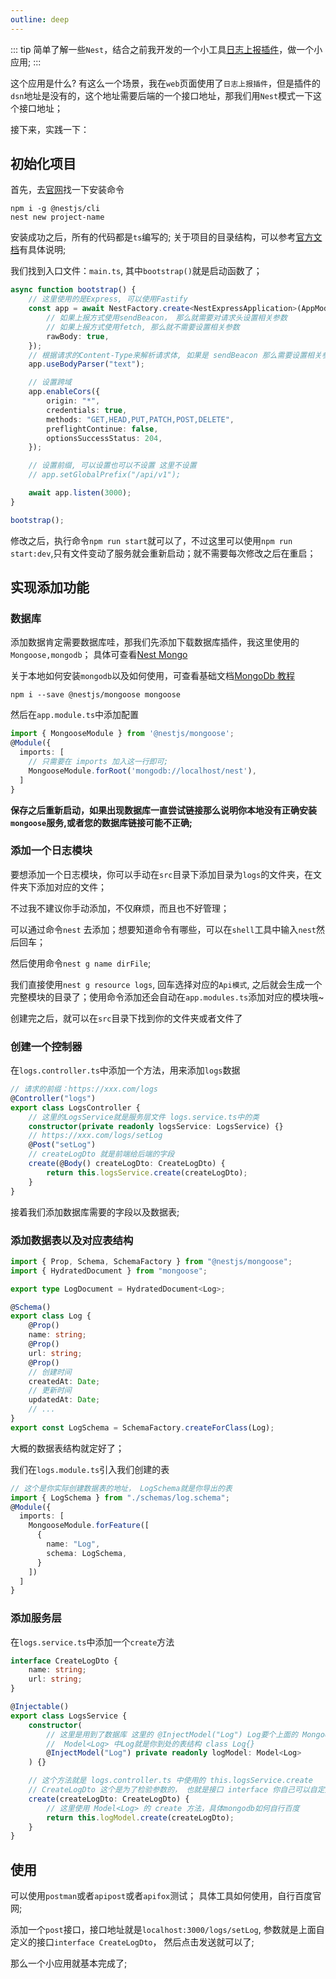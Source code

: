 ```yaml
---
outline: deep
---
```


::: tip
简单了解一些`Nest`，结合之前我开发的一个小工具[日志上报插件](https://docs.wangzevw.com/personal/log-reporting/v2.html)，做一个小应用;
:::

这个应用是什么? 有这么一个场景，我在`web`页面使用了`日志上报插件`，但是插件的`dsn`地址是没有的，这个地址需要后端的一个接口地址，那我们用`Nest`模式一下这个接口地址；

接下来，实践一下：

## 初始化项目

首先，去[官网](https://docs.nestjs.com/)找一下安装命令

```shell
npm i -g @nestjs/cli
nest new project-name
```

安装成功之后，所有的代码都是`ts`编写的; 关于项目的目录结构，可以参考[官方文档](https://docs.nestjs.com/first-steps)有具体说明;

我们找到入口文件：`main.ts`, 其中`bootstrap()`就是启动函数了；

```ts
async function bootstrap() {
	// 这里使用的是Express, 可以使用Fastify
	const app = await NestFactory.create<NestExpressApplication>(AppModule, {
		// 如果上报方式使用sendBeacon， 那么就需要对请求头设置相关参数
		// 如果上报方式使用fetch, 那么就不需要设置相关参数
		rawBody: true,
	});
	// 根据请求的Content-Type来解析请求体, 如果是 sendBeacon 那么需要设置相关参数
	app.useBodyParser("text");

	// 设置跨域
	app.enableCors({
		origin: "*",
		credentials: true,
		methods: "GET,HEAD,PUT,PATCH,POST,DELETE",
		preflightContinue: false,
		optionsSuccessStatus: 204,
	});

	// 设置前缀, 可以设置也可以不设置 这里不设置
	// app.setGlobalPrefix("/api/v1");

	await app.listen(3000);
}

bootstrap();
```

修改之后，执行命令`npm run start`就可以了，不过这里可以使用`npm run start:dev`,只有文件变动了服务就会重新启动；就不需要每次修改之后在重启；

## 实现添加功能

### 数据库

添加数据肯定需要数据库哇，那我们先添加下载数据库插件，我这里使用的`Mongoose,mongodb`； 具体可查看[Nest Mongo](https://docs.nestjs.com/techniques/mongodb)

关于本地如何安装`mongodb`以及如何使用，可查看基础文档[MongoDb 教程](https://www.runoob.com/mongodb/mongodb-tutorial.html)

```shell
npm i --save @nestjs/mongoose mongoose
```

然后在`app.module.ts`中添加配置

```ts
import { MongooseModule } from '@nestjs/mongoose';
@Module({
  imports: [
    // 只需要在 imports 加入这一行即可;
    MongooseModule.forRoot('mongodb://localhost/nest'),
  ]
}
```

**保存之后重新启动，如果出现数据库一直尝试链接那么说明你本地没有正确安装`mongoose`服务,或者您的数据库链接可能不正确;**

### 添加一个日志模块

要想添加一个日志模块，你可以手动在`src`目录下添加目录为`logs`的文件夹，在文件夹下添加对应的文件；

不过我不建议你手动添加，不仅麻烦，而且也不好管理；

可以通过命令`nest` 去添加；想要知道命令有哪些，可以在`shell`工具中输入`nest`然后回车；

然后使用命令`nest g name dirFile`;

我们直接使用`nest g resource logs`, 回车选择对应的`Api模式`, 之后就会生成一个完整模块的目录了；使用命令添加还会自动在`app.modules.ts`添加对应的模块哦~

创建完之后，就可以在`src`目录下找到你的文件夹或者文件了

### 创建一个控制器

在`logs.controller.ts`中添加一个方法，用来添加`logs`数据

```ts
// 请求的前缀：https://xxx.com/logs
@Controller("logs")
export class LogsController {
	// 这里的LogsService就是服务层文件 logs.service.ts中的类
	constructor(private readonly logsService: LogsService) {}
	// https://xxx.com/logs/setLog
	@Post("setLog")
	// createLogDto 就是前端给后端的字段
	create(@Body() createLogDto: CreateLogDto) {
		return this.logsService.create(createLogDto);
	}
}
```

接着我们添加数据库需要的字段以及数据表;

### 添加数据表以及对应表结构

```ts
import { Prop, Schema, SchemaFactory } from "@nestjs/mongoose";
import { HydratedDocument } from "mongoose";

export type LogDocument = HydratedDocument<Log>;

@Schema()
export class Log {
	@Prop()
	name: string;
	@Prop()
	url: string;
	@Prop()
	// 创建时间
	createdAt: Date;
	// 更新时间
	updatedAt: Date;
	// ...
}
export const LogSchema = SchemaFactory.createForClass(Log);
```

大概的数据表结构就定好了；

我们在`logs.module.ts`引入我们创建的表

```ts
// 这个是你实际创建数据表的地址， LogSchema就是你导出的表
import { LogSchema } from "./schemas/log.schema";
@Module({
  imports: [
    MongooseModule.forFeature([
      {
        name: "Log",
        schema: LogSchema,
      }
    ])
  ]
}
```

### 添加服务层

在`logs.service.ts`中添加一个`create`方法

```ts
interface CreateLogDto {
	name: string;
	url: string;
}

@Injectable()
export class LogsService {
	constructor(
		// 这里是用到了数据库 这里的 @InjectModel("Log") Log要个上面的 MongooseModule.forFeature 中的name保持一致;
		//  Model<Log> 中Log就是你到处的表结构 class Log{}
		@InjectModel("Log") private readonly logModel: Model<Log>
	) {}

	// 这个方法就是 logs.controller.ts 中使用的 this.logsService.create
	// CreateLogDto 这个是为了检验参数的， 也就是接口 interface 你自己可以自定义
	create(createLogDto: CreateLogDto) {
		// 这里使用 Model<Log> 的 create 方法，具体mongodb如何自行百度
		return this.logModel.create(createLogDto);
	}
}
```

## 使用

可以使用`postman`或者`apipost`或者`apifox`测试； 具体工具如何使用，自行百度官网;

添加一个`post`接口，接口地址就是`localhost:3000/logs/setLog`, 参数就是上面自定义的接口`interface CreateLogDto`， 然后点击发送就可以了;

那么一个小应用就基本完成了;
